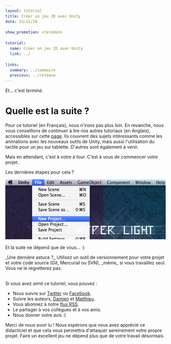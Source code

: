 ```yaml
---
layout: tutorial
title: Créer un jeu 2D avec Unity
date: 13/11/20

show_promotion: steredenn

tutorial:
  name: Créer un jeu 2D avec Unity
  link: ../

links:
  summary: ../sommaire
  previous: ../release
---
```


Et… c'est _terminé_.

# Quelle est la suite ?

Pour ce tutoriel (en Français), nous n'irons pas plus loin. En revanche, nous vous conseillons de continuer à lire nos autres tutoriaux (en Anglais), accessibles sur cette [page](/tutorials). Ils couvrent des sujets intéressants comme les animations avec les nouveaux outils de Unity, mais aussi l'utilisation du tactile pour un jeu sur tablette. D'autres sont également à venir.

Mais en attendant, c'est à votre à tour. C'est à vous de commencer _votre_ projet.

Les dernières étapes pour cela ?

[ ![Dernières étapes][last] ][last]

Et la suite ne dépend que de vous… :)

<div data-block="tip">
_Une dernière astuce ?_ Utilisez un outil de versionnement pour votre projet et votre code source (Git, Mercurial ou SVN), _même_ si vous travaillez seul. Vous ne le regretterez pas.
</div>

<br>

Si vous avez aimé ce tutoriel, vous pouvez :

* Nous suivre sur [Twitter](https://twitter.com/pixelnest) ou [Facebook](https://www.facebook.com/pixelneststudio).
* Suivre les auteurs, [Damien](https://twitter.com/valryon) et [Matthieu](https://twitter.com/solarsailer).
* Vous abonnez à notre [flux RSS](http://feedpress.me/pixelnest).
* Le partager à vos collègues et à vos amis.
* Nous donner votre avis :)

Merci de nous avoir lu ! Nous espérons que vous avez apprécié ce didacticiel et que cela vous permettra d'attaquer sereinement votre propre projet. Faire un excellent jeu ne dépend plus que de votre travail désormais.


[last]: ../../2d-game-unity/conclusion/-img/last.png

